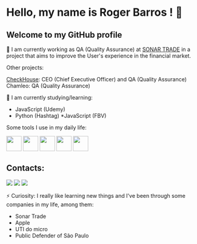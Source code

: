 # Hello, my name is Roger Barros ! 👋
## Welcome to my GitHub profile





🔭 I am currently working as QA (Quality Assurance) at [SONAR TRADE](https://sonartrade.com.br/) in a project that aims to improve the User's experience in the financial market.

Other projects:

[CheckHouse](https://www.checkallvistorias.com.br/): CEO (Chief Executive Officer) and QA (Quality Assurance)
Chamleo: QA (Quality Assurance)


🌱 I am currently studying/learning:
* JavaScript (Udemy)
* Python (Hashtag)
*JavaScript (FBV)

Some tools I use in my daily life:


<img src="https://cdn.jsdelivr.net/gh/devicons/devicon/icons/figma/figma-original.svg" width="40" height="40"/> <img src="https://cdn.jsdelivr.net/gh/devicons/devicon/icons/slack/slack-original-wordmark.svg" width="40" height="40"/> <img src="https://cdn.jsdelivr.net/gh/devicons/devicon/icons/github/github-original-wordmark.svg" width="40" height="40"/> <img src="https://cdn.jsdelivr.net/gh/devicons/devicon/icons/python/python-original-wordmark.svg" width="40" height="40"/> <img src="https://cdn.jsdelivr.net/gh/devicons/devicon/icons/jupyter/jupyter-original-wordmark.svg" width="40" height="40"/>


## Contacts:

<div>
<a href="https://www.instagram.com/rogergbarros/" target="_blank"><img src="https://img.shields.io/badge/-Instagram-%23E4405F?style=for-the-badge&logo=instagram&logoColor=white" target="_blank"></a>
<a href = "mailto:rogerbarrosadv@gmail.com-aqui"><img src="https://img.shields.io/badge/Gmail-D14836?style=for-the-badge&logo=gmail&logoColor=white" target="_blank"></a>
<a href="https://www.linkedin.com/in/roger-barros-11801a29
" target="_blank"><img src="https://img.shields.io/badge/-LinkedIn-%230077B5?style=for-the-badge&logo=linkedin&logoColor=white" target="_blank"></a>   
</div>


⚡ Curiosity:
I really like learning new things and I've been through some companies in my life, among them:
* Sonar Trade
* Apple
* UTI do micro
* Public Defender of São Paulo
